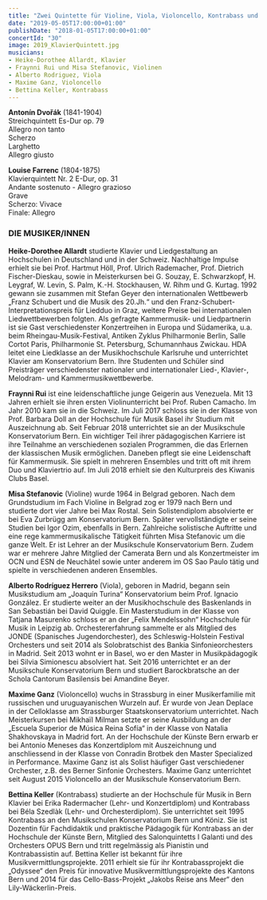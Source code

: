 ```yaml
---
title: "Zwei Quintette für Violine, Viola, Violoncello, Kontrabass und Klavier"
date: "2019-05-05T17:00:00+01:00"
publishDate: "2018-01-05T17:00:00+01:00"
concertId: "30"
image: 2019_KlavierQuintett.jpg
musicians:
- Heike-Dorothee Allardt, Klavier
- Fraynni Rui und Misa Stefanovic, Violinen
- Alberto Rodriguez, Viola
- Maxime Ganz, Violoncello
- Bettina Keller, Kontrabass
---
```


__Antonín Dvořák__ (1841-1904)  
Streichquintett Es-Dur op. 79  
Allegro non tanto  
Scherzo  
Larghetto  
Allegro giusto  

__Louise Farrenc__ (1804-1875)  
Klavierquintett Nr. 2 E-Dur, op. 31  
Andante sostenuto - Allegro grazioso  
Grave  
Scherzo: Vivace  
Finale: Allegro  

### DIE MUSIKER/INNEN

__Heike-Dorothee Allardt__ studierte Klavier und Liedgestaltung an Hochschulen
in Deutschland und in der Schweiz. Nachhaltige Impulse erhielt sie bei Prof.
Hartmut Höll, Prof. Ulrich Rademacher, Prof. Dietrich Fischer-Dieskau, sowie
in Meisterkursen bei G. Souzay, E. Schwarzkopf, H. Leygraf, W. Levin,
S. Palm, K.-H. Stockhausen, W. Rihm und G. Kurtag. 1992 gewann sie zusammen
mit Stefan Geyer den internationalen Wettbewerb „Franz Schubert und die
Musik des 20.Jh.“ und den Franz-Schubert-Interpretationspreis für Liedduo in
Graz, weitere Preise bei internationalen Liedwettbewerben folgten. Als gefragte
Kammermusik- und Liedpartnerin ist sie Gast verschiedenster Konzertreihen
in Europa und Südamerika, u.a. beim Rheingau-Musik-Festival, Antiken
Zyklus Philharmonie Berlin, Salle Cortot Paris, Philharmonie St. Petersburg,
Schumannhaus Zwickau. HDA leitet eine Liedklasse an der Musikhochschule
Karlsruhe und unterrichtet Klavier am Konservatorium Bern. Ihre Studenten
und Schüler sind Preisträger verschiedenster nationaler und internationaler
Lied-, Klavier-, Melodram- und Kammermusikwettbewerbe.

__Fraynni Rui__ ist eine leidenschaftliche junge Geigerin aus Venezuela. Mit 13
Jahren erhielt sie ihren ersten Violinunterricht bei Prof. Ruben Camacho. Im
Jahr 2010 kam sie in die Schweiz. Im Juli 2017 schloss sie in der Klasse von
Prof. Barbara Doll an der Hochschule für Musik Basel ihr Studium mit Auszeichnung
ab. Seit Februar 2018 unterrichtet sie an der Musikschule Konservatorium
Bern. Ein wichtiger Teil ihrer pädagogischen Karriere ist ihre Teilnahme
an verschiedenen sozialen Programmen, die das Erlernen der klassischen Musik
ermöglichen. Daneben pflegt sie eine Leidenschaft für Kammermusik. Sie
spielt in mehreren Ensembles und tritt oft mit ihrem Duo und Klaviertrio auf.
Im Juli 2018 erhielt sie den Kulturpreis des Kiwanis Clubs Basel.

__Misa Stefanovic__ (Violine) wurde 1964 in Belgrad geboren. Nach dem Grundstudium
im Fach Violine in Belgrad zog er 1979 nach Bern und studierte dort
vier Jahre bei Max Rostal. Sein Solistendiplom absolvierte er bei Eva Zurbrügg
am Konservatorium Bern. Später vervollständigte er seine Studien bei Igor
Ozim, ebenfalls in Bern. Zahlreiche solistische Auftritte und eine rege kammermusikalische
Tätigkeit führten Misa Stefanovic um die ganze Welt. Er ist
Lehrer an der Musikschule Konservatorium Bern. Zudem war er mehrere Jahre
Mitglied der Camerata Bern und als Konzertmeister im OCN und ESN de
Neuchâtel sowie unter anderem im OS Sao Paulo tätig und spielte in verschiedenen
anderen Ensembles.

__Alberto Rodríguez Herrero__ (Viola), geboren in Madrid, begann sein Musikstudium
am „Joaquín Turina“ Konservatorium beim Prof. Ignacio González.
Er studierte weiter an der Musikhochschule des Baskenlands in San Sebastián
bei David Quiggle. Ein Masterstudium in der Klasse von Tatjana Masurenko
schloss er an der „Felix Mendelssohn“ Hochschule für Musik in Leipzig ab.
Orchestererfahrung sammelte er als Mitglied des JONDE (Spanisches Jugendorchester),
des Schleswig-Holstein Festival Orchesters und seit 2014 als Solobratschist
des Bankia Sinfonieorchesters in Madrid. Seit 2013 wohnt er in Basel,
wo er den Master in Musikpädagogik bei Silvia Simionescu absolviert hat. Seit
2016 unterrichtet er an der Musikschule Konservatorium Bern und studiert Barockbratsche
an der Schola Cantorum Basilensis bei Amandine Beyer.

__Maxime Ganz__ (Violoncello) wuchs in Strassburg in einer Musikerfamilie mit
russischen und uruguayanischen Wurzeln auf. Er wurde von Jean Deplace in
der Celloklasse am Strassburger Staatskonservatorium unterrichtet. Nach Meisterkursen
bei Mikhaïl Milman setzte er seine Ausbildung an der „Escuela Superior
de Música Reina Sofía“ in der Klasse von Natalia Shakhovskaya in Madrid
fort. An der Hochschule der Künste Bern erwarb er bei Antonio Meneses das
Konzertdiplom mit Auszeichnung und anschliessend in der Klasse von Conradin
Brotbek den Master Specialized in Performance. Maxime Ganz ist als Solist
häufiger Gast verschiedener Orchester, z.B. des Berner Sinfonie Orchesters.
Maxime Ganz unterrichtet seit August 2015 Violoncello an der Musikschule
Konservatorium Bern.

__Bettina Keller__ (Kontrabass) studierte an der Hochschule für Musik in Bern
Klavier bei Erika Radermacher (Lehr- und Konzertdiplom) und Kontrabass bei
Béla Szedlàk (Lehr- und Orchesterdiplom). Sie unterrichtet seit 1995 Kontrabass
an den Musikschulen Konservatorium Bern und Köniz. Sie ist Dozentin
für Fachdidaktik und praktische Pädagogik für Kontrabass an der Hochschule
der Künste Bern, Mitglied des Salonquintetts I Galanti und des Orchesters
OPUS Bern und tritt regelmässig als Pianistin und Kontrabassistin auf. Bettina
Keller ist bekannt für ihre Musikvermittlungsprojekte. 2011 erhielt sie für ihr
Kontrabassprojekt die „Odyssee“ den Preis für innovative Musikvermittlungsprojekte
des Kantons Bern und 2014 für das Cello-Bass-Projekt „Jakobs Reise
ans Meer“ den Lily-Wäckerlin-Preis.
